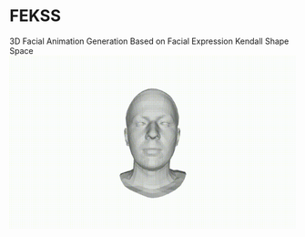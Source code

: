 # FEKSS
3D Facial Animation Generation Based on Facial Expression Kendall Shape Space
![sentence01](./sentence01.gif)
